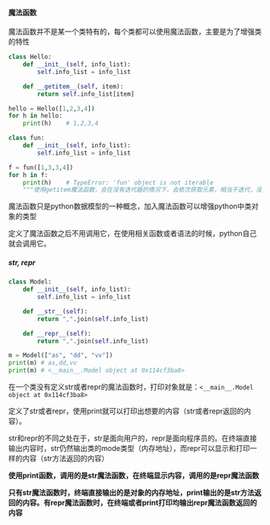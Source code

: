 #### 魔法函数

魔法函数并不是某一个类特有的，每个类都可以使用魔法函数，主要是为了增强类的特性

```python
class Hello:
    def __init__(self, info_list):
        self.info_list = info_list

    def __getitem__(self, item):
        return self.info_list[item]

hello = Hello([1,2,3,4])
for h in hello:
    print(h)	# 1,2,3,4

class fun:
    def __init__(self, info_list):
        self.info_list = info_list

f = fun([1,3,3,4])
for h in f:
    print(h)    # TypeError: 'fun' object is not iterable
    """使用getitem魔法函数，会在没有迭代器的情况下，去依次获取元素，相当于迭代，没有getitem函数则只是一个类对象，不可迭代"""
```

魔法函数只是python数据模型的一种概念，加入魔法函数可以增强python中类对象的类型

定义了魔法函数之后不用调用它，在使用相关函数或者语法的时候，python自己就会调用它。

##### str, repr

```python
class Model:
    def __init__(self, info_list):
        self.info_list = info_list

    def __str__(self):
        return ",".join(self.info_list)

    def __repr__(self):
        return ",".join(self.info_list)

m = Model(["as", "dd", "vv"])
print(m) # as,dd,vv
print(m) # <__main__.Model object at 0x114cf3ba8>
```

在一个类没有定义str或者repr的魔法函数时，打印对象就是：```<__main__.Model object at 0x114cf3ba8>```

定义了str或者repr，使用print就可以打印出想要的内容（str或者repr返回的内容）。

str和repr的不同之处在于，str是面向用户的，repr是面向程序员的。在终端直接输出内容时，str仍然输出类的mode类型（内存地址），而repr可以显示和打印一样的内容（str方法返回的内容）

**使用print函数，调用的是str魔法函数，在终端显示内容，调用的是repr魔法函数**

**只有str魔法函数时，终端直接输出的是对象的内存地址，print输出的是str方法返回的内容。有repr魔法函数时，在终端或者print打印均输出repr魔法函数返回的内容**

